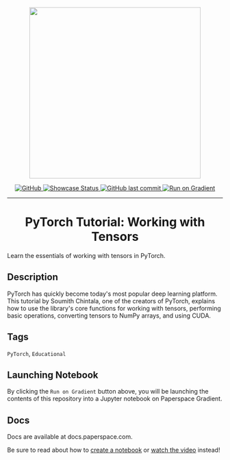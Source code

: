<p align="center">
    <br>
    <img src="https://s3.amazonaws.com/ps.public.resources/ml-showcase/ml-showcase-header.png" width="400"/>
    <br>
<p>
<p align="center">
    <a href="https://github.com/gradient-ai/Pytorch-Tutorial-Working-with-Tensors/blob/main/LICENSE">
        <img alt="GitHub" src="https://img.shields.io/github/license/gradient-ai/Pytorch-Tutorial-Working-with-Tensors.svg?color=blue">
    </a>
    <a href="https://ml-showcase.paperspace.com/projects/pytorch-tutorial-working-with-tensors">
        <img alt="Showcase Status" src="https://img.shields.io/website/http/ml-showcase.paperspace.com/projects/pytorch-tutorial-working-with-tensors.svg?down_color=red&down_message=offline&up_message=online">
    </a>
    <a href="https://github.com/gradient-ai/Pytorch-Tutorial-Working-with-Tensors">
        <img alt="GitHub last commit" src="https://img.shields.io/github/last-commit/gradient-ai/Pytorch-Tutorial-Working-with-Tensors">
    </a>
    <a href="https://console.paperspace.com/github/gradient-ai/Pytorch-Tutorial-Working-with-Tensors/blob/main/tensor_tutorial.ipynb">
        <img src="https://assets.paperspace.io/img/gradient-badge.svg" alt="Run on Gradient"/>
    </a>
</p>
<hr />
<h1 align="center">
    PyTorch Tutorial: Working with Tensors
</h1>

Learn the essentials of working with tensors in PyTorch.

## Description
PyTorch has quickly become today's most popular deep learning platform. This tutorial by Soumith Chintala, one of the creators of PyTorch, explains how to use the library's core functions for working with tensors, performing basic operations, converting tensors to NumPy arrays, and using CUDA.


## Tags
<code>PyTorch</code>, <code>Educational</code>


## Launching Notebook
By clicking the <code>Run on Gradient</code> button above, you will be launching the contents of this repository into a Jupyter notebook on Paperspace Gradient. 


## Docs
Docs are available at docs.paperspace.com. 

Be sure to read about how to <a href="https://docs.paperspace.com/gradient/notebooks/create-a-notebook">create a notebook</a> or <a href="https://youtu.be/i4pvLzvw2ME">watch the video</a> instead!
